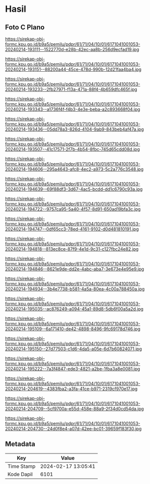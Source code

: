 # Hasil

## Foto C Plano

https://sirekap-obj-formc.kpu.go.id/b9a5/pemilu/pdpr/61/71/04/10/01/6171041001053-20240214-193111--1522770d-e28b-42ec-aa8b-256d9ecfad19.jpg

https://sirekap-obj-formc.kpu.go.id/b9a5/pemilu/pdpr/61/71/04/10/01/6171041001053-20240214-193151--88200a44-45ce-478d-990b-12d21faa4ba4.jpg

https://sirekap-obj-formc.kpu.go.id/b9a5/pemilu/pdpr/61/71/04/10/01/6171041001053-20240214-193233--2fb27971-f13a-471a-88f4-4b659dfc465f.jpg

https://sirekap-obj-formc.kpu.go.id/b9a5/pemilu/pdpr/61/71/04/10/01/6171041001053-20240214-193343--a1736f4f-f4b3-4e3e-beba-a2c893668f04.jpg

https://sirekap-obj-formc.kpu.go.id/b9a5/pemilu/pdpr/61/71/04/10/01/6171041001053-20240214-193436--05dd78a3-826d-4104-9ab9-843beb4af47a.jpg

https://sirekap-obj-formc.kpu.go.id/b9a5/pemilu/pdpr/61/71/04/10/01/6171041001053-20240214-193507--41c17571-2f7b-4b54-8fbc-745d65cdd08d.jpg

https://sirekap-obj-formc.kpu.go.id/b9a5/pemilu/pdpr/61/71/04/10/01/6171041001053-20240214-194606--295a4643-afc8-4ec2-a973-5c2a776c3548.jpg

https://sirekap-obj-formc.kpu.go.id/b9a5/pemilu/pdpr/61/71/04/10/01/6171041001053-20240214-194639--69f88df3-3d67-4ac5-bcdd-dd1c6790c93a.jpg

https://sirekap-obj-formc.kpu.go.id/b9a5/pemilu/pdpr/61/71/04/10/01/6171041001053-20240214-194722--9757ca95-5a40-4f57-8d91-650ad19bfa3c.jpg

https://sirekap-obj-formc.kpu.go.id/b9a5/pemilu/pdpr/61/71/04/10/01/6171041001053-20240214-194747--0df65cc3-78ed-4161-9102-d0d481810191.jpg

https://sirekap-obj-formc.kpu.go.id/b9a5/pemilu/pdpr/61/71/04/10/01/6171041001053-20240214-194818--813ec8ce-87f9-4e1d-9c31-c127fbc24e82.jpg

https://sirekap-obj-formc.kpu.go.id/b9a5/pemilu/pdpr/61/71/04/10/01/6171041001053-20240214-194846--8621e9de-dd2e-4abc-aba7-3e673e4e95e9.jpg

https://sirekap-obj-formc.kpu.go.id/b9a5/pemilu/pdpr/61/71/04/10/01/6171041001053-20240214-194934--3b4e7738-b581-4a5a-80ea-4c00a788450a.jpg

https://sirekap-obj-formc.kpu.go.id/b9a5/pemilu/pdpr/61/71/04/10/01/6171041001053-20240214-195035--ac876249-a094-45a1-89d8-5db6f00a5a2d.jpg

https://sirekap-obj-formc.kpu.go.id/b9a5/pemilu/pdpr/61/71/04/10/01/6171041001053-20240214-195109--6a171410-de42-4898-8496-9fc69178d746.jpg

https://sirekap-obj-formc.kpu.go.id/b9a5/pemilu/pdpr/61/71/04/10/01/6171041001053-20240214-195150--27d77503-c1d6-4da5-a05e-6d7b60824071.jpg

https://sirekap-obj-formc.kpu.go.id/b9a5/pemilu/pdpr/61/71/04/10/01/6171041001053-20240214-195222--7a3f4847-ede3-4821-a2be-1fba3a8e0081.jpg

https://sirekap-obj-formc.kpu.go.id/b9a5/pemilu/pdpr/61/71/04/10/01/6171041001053-20240214-204619--4383fba2-a3fa-41ce-b971-2319cf970e17.jpg

https://sirekap-obj-formc.kpu.go.id/b9a5/pemilu/pdpr/61/71/04/10/01/6171041001053-20240214-204709--5cf9700a-e55d-458e-88a9-2f34d0cd54da.jpg

https://sirekap-obj-formc.kpu.go.id/b9a5/pemilu/pdpr/61/71/04/10/01/6171041001053-20240214-204730--24d0f8e4-a07d-42ee-bc01-39659f183f30.jpg


## Metadata

| Key        | Value               |
| ---------- | ------------------- |
| Time Stamp | 2024-02-17 13:05:41 |
| Kode Dapil | 6101                |



